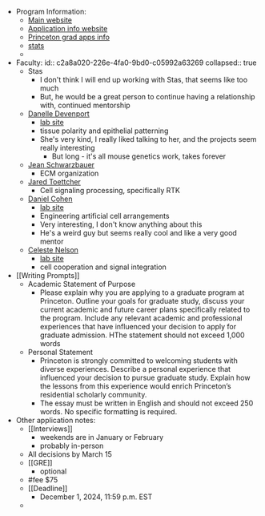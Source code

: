 - Program Information:
	- [Main website](https://molbio.princeton.edu/graduate)
	- [Application info website](https://gradschool.princeton.edu/academics/degrees-requirements/fields-study/molecular-biology)
	- [Princeton grad apps info](https://gradschool.princeton.edu/admission-onboarding/prepare)
	- [stats](https://gradschool.princeton.edu/about/program-metrics/admission-statistics)
	-
- Faculty:
  id:: c2a8a020-226e-4fa0-9bd0-c05992a63269
  collapsed:: true
	- Stas
		- I don't think I will end up working with Stas, that seems like too much
		- But, he would be a great person to continue having a relationship with, continued mentorship
	- [Danelle Devenport](https://molbio.princeton.edu/people/danelle-devenport)
		- [lab site](https://www.devenportlab.org/)
		- tissue polarity and epithelial patterning
		- She's very kind, I really liked talking to her, and the projects seem really interesting
			- But long - it's all mouse genetics work, takes forever
	- [Jean Schwarzbauer](https://molbio.princeton.edu/people/jean-e-schwarzbauer)
		- ECM organization
	- [Jared Toettcher](https://molbio.princeton.edu/people/jared-e-toettcher)
		- Cell signaling processing, specifically RTK
	- [Daniel Cohen](https://mae.princeton.edu/people/faculty/cohen)
		- [lab site](https://cohengroup.princeton.edu/)
		- Engineering artificial cell arrangements
		- Very interesting, I don't know anything about this
		- He's a weird guy but seems really cool and like a very good mentor
	- [Celeste Nelson](https://cbe.princeton.edu/people/celeste-nelson)
		- [lab site](https://cmngroup.princeton.edu/)
		- cell cooperation and signal integration
- [[Writing Prompts]]
	- Academic Statement of Purpose
		- Please explain why you are applying to a graduate program at Princeton. Outline your goals for graduate study, discuss your current academic and future career plans specifically related to the program. Include any relevant academic and professional experiences that have influenced your decision to apply for graduate admission. HThe statement should not exceed 1,000 words
	- Personal Statement
		- Princeton is strongly committed to welcoming students with diverse experiences. Describe a personal experience that influenced your decision to pursue graduate study. Explain how the lessons from this experience would enrich Princeton’s residential scholarly community.
		- The essay must be written in English and should not exceed 250 words. No specific formatting is required.
- Other application notes:
	- [[Interviews]]
		- weekends are in January or February
		- probably in-person
	- All decisions by March 15
	- [[GRE]]
		- optional
	- #fee $75
	- [[Deadline]]
		- December 1, 2024, 11:59 p.m. EST
	-